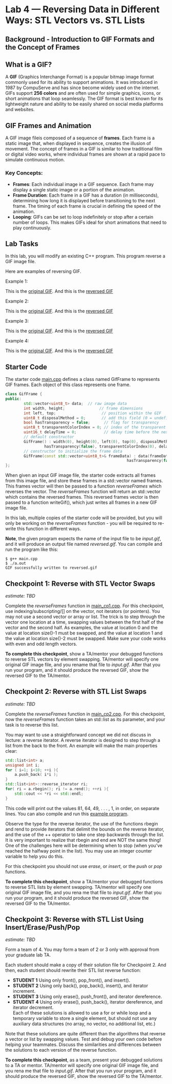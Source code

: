 # Lab 4 — Reversing Data in Different Ways: STL Vectors vs. STL Lists

## Background - Introduction to GIF Formats and the Concept of Frames

## What is a GIF?

A **GIF** (Graphics Interchange Format) is a popular bitmap image format commonly used for its ability to support animations. It was introduced in 1987 by CompuServe and has since become widely used on the internet. GIFs support **256 colors** and are often used for simple graphics, icons, or short animations that loop seamlessly. The GIF format is best known for its lightweight nature and ability to be easily shared on social media platforms and websites.

## GIF Frames and Animation

A GIF image fileis composed of a sequence of **frames**. Each frame is a static image that, when displayed in sequence, creates the illusion of movement. The concept of frames in a GIF is similar to how traditional film or digital video works, where individual frames are shown at a rapid pace to simulate continuous motion.

### Key Concepts:

- **Frames**: Each individual image in a GIF sequence. Each frame may display a single static image or a portion of the animation.
- **Frame Duration**: Each frame in a GIF has a duration (in milliseconds), determining how long it is displayed before transitioning to the next frame. The timing of each frame is crucial in defining the speed of the animation.
- **Looping**: GIFs can be set to loop indefinitely or stop after a certain number of loops. This makes GIFs ideal for short animations that need to play continuously.

## Lab Tasks

In this lab, you will modify an existing C++ program. This program reverse a GIF image file.

Here are examples of reversing GIF.

Example 1:

This is the [original GIF](dog_good.gif). And this is the [reversed GIF](dog_bad.gif)

Example 2:

This is the [original GIF](door_break.gif). And this is the [reversed GIF](door_restore.gif)

Example 3:

This is the [original GIF](jump_real.gif). And this is the [reversed GIF](jump_fake.gif)

Example 4:

This is the [original GIF](brick_real.gif). And this is the [reversed GIF](brick_fake.gif)

## Starter Code

The starter code [main.cpp](main.cpp) defines a class named GifFrame to represents GIF frames. Each object of this class represents one frame.

```cpp
class GifFrame {
public:
        std::vector<uint8_t> data;  // raw image data
        int width, height;               // frame dimensions
        int left, top;                    // position within the GIF
        uint8_t disposalMethod = 0;       // add this field (0 = undefined, 1 = keep, etc.)
        bool hasTransparency = false;      // flag for transparency
        uint8_t transparentColorIndex = 0; // index of the transparent color in the global color table
        uint16_t delayTime = 0;            // delay time before the next frame in hundredths of a second
        // default constructor
        GifFrame() : width(0), height(0), left(0), top(0), disposalMethod(0),
                 hasTransparency(false), transparentColorIndex(0), delayTime(0) {}
        // constructor to initialize the frame data
        GifFrame(const std::vector<uint8_t>& frameData) : data(frameData), disposalMethod(0),
                                                     hasTransparency(false), transparentColorIndex(0), delayTime(0) {}
};
```

When given an input GIF image file, the starter code extracts all frames from this image file, and store these frames in a std::vector<GifFrame> named frames. This frames vector will then be passed to a function *reverseFrames* which reverses the vector. The *reverseFrames* function will return an std::vector<GifFrame> which contains the reversed frames. This reversed frames vector is then passed to a function writeGif(), which just writes all frames in a new GIF image file.

In this lab, multiple copies of the starter code will be provided, but you will only be working on the *reverseFrames* function - you will be required to re-write this function in different ways.

**Note**, the given program expects the name of the input file to be *input.gif*, and it will produce an output file named *reversed.gif*. You can compile and run the program like this:

```console
$ g++ main.cpp
$ ./a.out
GIF successfully written to reversed.gif
```

## Checkpoint 1: Reverse with STL Vector Swaps
*estimate: TBD*

Complete the *reverseFrames* function in [main_cp1.cpp](main_cp1.cpp). For this checkpoint, use indexing/subscripting/[] on the vector, not iterators (or pointers). You may not use a second vector or array or list. The trick is to step through the vector one location at a time, swapping values between the first half of the
vector and the second half. As examples, the value at location 0 and the value at location size()-1 must
be swapped, and the value at location 1 and the value at location size()-2 must be swapped.
Make sure your code works with even and odd length vectors. 

**To complete this checkpoint**, show a TA/mentor your debugged functions to reverse STL vectors by element swapping. TA/mentor will specify one original GIF image file, and you rename that file to *input.gif*. After that you run your program, and it should produce the reversed GIF, show the reversed GIF to the TA/mentor.

## Checkpoint 2: Reverse with STL List Swaps
*estimate: TBD*

Complete the *reverseFrames* function in [main_cp2.cpp](main_cp2.cpp). For this checkpoint, now the *reverseFrames* function takes an std::list as its parameter, and your task is to reverse this list.

You may want to use a straightforward concept we did not discuss in lecture: a reverse iterator. A reverse
iterator is designed to step through a list from the back to the front. An example will make the main
properties clear:

```cpp
std::list<int> a;
unsigned int i;
for ( i=1; i<10; ++i ){
	a.push_back( i*i );
}
std::list<int>::reverse_iterator ri;
for( ri = a.rbegin(); ri != a.rend(); ++ri ){
	std::cout << *ri << std::endl;
}
```

This code will print out the values 81, 64, 49, . . . , 1, in order, on separate lines. You can also compile and run this [example program](reverse_iterator.cpp).

Observe the type for the reverse iterator, the use of the functions rbegin and rend to provide iterators that delimit the bounds on
the reverse iterator, and the use of the ++ operator to take one step backwards through the list. It is very
important to realize that rbegin and end are NOT the same thing! One of the challenges here will be
determining when to stop (when you’ve reached the halfway point in the list). You may use an integer
counter variable to help you do this.

For this checkpoint you should not use *erase*, or *insert*, or the *push* or *pop* functions.
<!-- Note, you’ll probably need to add the keyword typename in front of your templated iterator types to unconfuse the compiler.

```cpp
typename std::list<T>::iterator itr = data.begin();
```
-->

**To complete this checkpoint**, show a TA/mentor your debugged functions to reverse STL lists by element swapping. TA/mentor will specify one original GIF image file, and you rena
me that file to *input.gif*. After that you run your program, and it should produce the reversed GIF, show the reversed GIF to the TA/mentor.

## Checkpoint 3: Reverse with STL List Using Insert/Erase/Push/Pop
*estimate: TBD*

Form a team of 4. You may form a team of 2 or 3 only with approval from your graduate lab TA.

Each student should make a copy of their solution file for Checkpoint 2. And then, each student should
rewrite their STL list reverse function:
  - **STUDENT 1** Using only front(), pop_front(), and insert().  
  - **STUDENT 2** Using only back(), pop_back(), insert(), and iterator increment.  
  - **STUDENT 3** Using only erase(), push_front(), and iterator dereference.  
  - **STUDENT 4** Using only erase(), push_back(), iterator dereference, and iterator decrement.  
Each of these solutions is allowed to use a for or while loop and a temporary variable to store a single
element, but should not use any auxiliary data structures (no array, no vector, no additional list, etc.)

Note that these solutions are quite different than the algorithms that reverse a vector or list by swapping
values. Test and debug your own code before helping your teammates. Discuss the similarities and differences between
the solutions to each version of the reverse function.

**To complete this checkpoint**, as a team, present your debugged solutions to a TA or mentor. TA/mentor will specify one original GIF image file, and you rena
me that file to *input.gif*. After that you run your program, and it should produce the reversed GIF, show the reversed GIF to the TA/mentor.

<!-- ## Checkpoint 3: Reversing a Homemade Linked List
*estimate: TBD*

This checkpoint is an individual checkpoint. (But you can ask your teammates questions if you get stuck.)
Pull out some paper. Following the conventions from lecture, draw a picture of a “homemade” singly-linked
list that stores the values 1, 2, 3, and 4. Make a variable on the stack named my_list of type Node* that
points to the first node in the chain (the node storing the value 1). The 4 node objects should be separate
blobs of memory dynamically-allocated on the heap.

Now, modify this diagram to reverse the list – you can do this by only changing pointers! You should use the
existing node objects. Don’t copy the entire diagram or make any new nodes. You should not change the
values inside of any node – don’t swap values like we did for Checkpoint 1.
Then, write pseudo-code to reverse this list, just changing the pointers as you diagrammed above. You may
use helper variables (of type Node*) but no other data structures or variables. Remember that when we
directly manipulate homemade linked lists we don’t use iterators.

Finally, read the starter code of checkpoint 3: [checkpoint3.cpp](checkpoint3.cpp). Complete the reverse function using your diagram and pseudocode as a guide. Test and debug the code. Add a few additional test cases to the main function to ensure your code works with an empty list,
and lists with one or two values. Also add a test or two of a node chain with something other than ints.
If you have time, write 2 versions of this function, one version should be iterative (using a for or while loop)
and one version should be recursive.

**Note**: this reverse function takes a pointer as its argument, but we are passing this pointer by reference, because we want to modify this pointer. To understand the concept of passing a pointer by reference, you are recommended to read and run this [example program](reference_to_a_pointer.cpp).

**To complete this checkpoint**, show a TA or mentor your diagram and your debugged function(s) to
reverse a homemade singly-linked list.-->
